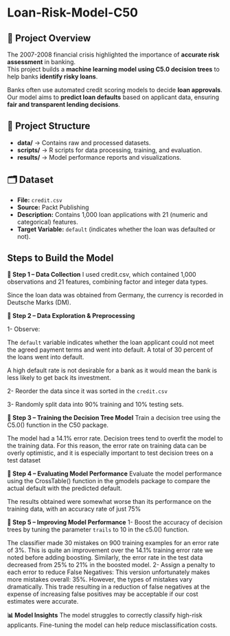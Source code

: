 # Loan-Risk-Model-C50

## 📌 Project Overview
The 2007-2008 financial crisis highlighted the importance of **accurate risk assessment** in banking.  
This project builds a **machine learning model using C5.0 decision trees** to help banks **identify risky loans**.  

Banks often use automated credit scoring models to decide **loan approvals**.  
Our model aims to **predict loan defaults** based on applicant data, ensuring **fair and transparent lending decisions**.  

## 📂 Project Structure
- **data/** → Contains raw and processed datasets.  
- **scripts/** → R scripts for data processing, training, and evaluation.  
- **results/** → Model performance reports and visualizations.  

## 🗂️ Dataset
- **File:** `credit.csv`
- **Source:** Packt Publishing
- **Description:** Contains 1,000 loan applications with 21 (numeric and categorical) features.  
- **Target Variable:** `default` (indicates whether the loan was defaulted or not).  

## Steps to Build the Model
**📌 Step 1 – Data Collection**
I used credit.csv, which contained 1,000 observations and 21 features, combining factor and integer data types.

Since the loan data was obtained from Germany, the currency is recorded in Deutsche Marks (DM).

**📌 Step 2 – Data Exploration & Preprocessing**

1- Observe:

The `default` variable indicates whether the loan applicant could not meet the agreed payment terms and went into default. A total of 30 percent of the loans went into default.

A high default rate is not desirable for a bank as it would mean the bank is less likely to get back its investment. 

2- Reorder the data since it was sorted in the `credit.csv`

3- Randomly split data into 90% training and 10% testing sets.

**📌 Step 3 – Training the Decision Tree Model**
Train a decision tree using the C5.0() function in the C50 package.

The model had a 14.1% error rate. Decision trees tend to overfit the model to the training data. For this reason, the error rate on training data can be overly optimistic, and it is especially important to test decision trees on a test dataset

**📌 Step 4 – Evaluating Model Performance**
Evaluate the model performance using the CrossTable() function in the gmodels package to compare the actual default with the predicted default.

The results obtained were somewhat worse than its performance on the training data, with an accuracy rate of just 75%

**📌 Step 5 – Improving Model Performance**
1- Boost the accuracy of decision trees by tuning the parameter `trails` to 10 in the c5.0() function.

The classifier made 30 mistakes on 900 training examples for an error rate of 3%. This is quite an improvement over the 14.1% training error rate we noted before adding boosting.
Similarly, the error rate in the test data decreased from 25% to 21% in the boosted model.
2- Assign a penalty to each error to reduce False Negatives:
This version unfortunately makes more mistakes overall: 35%. However, the types of mistakes vary dramatically.  This trade resulting in a reduction of false negatives at the expense of increasing false positives may be acceptable if our cost estimates were accurate.

**📊 Model Insights**
The model struggles to correctly classify high-risk applicants.
Fine-tuning the model can help reduce misclassification costs.

